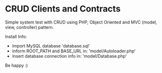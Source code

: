 CRUD Clients and Contracts
====================

Simple system test with CRUD using PHP, Object Oriented and MVC (model, view, controller) pattern.

Install Info:
* Import MySQL database 'database.sql'
* Inform ROOT_PATH and BASE_URL in: 'model/Autoloader.php'
* Insert database connection info in: 'model/Database.php'

Be happy :)